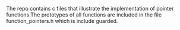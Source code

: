The repo contains c files that illustrate the implementation of pointer functions.The prototypes of all functions are included in the file function_pointers.h which is include guarded.
